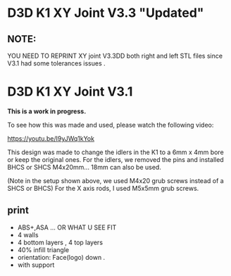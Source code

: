 # D3D K1 XY Joint V3.3 "Updated"

## NOTE:
YOU NEED TO REPRINT XY joint V3.3DD both right and left STL files since V3.1 had some tolerances issues .

# D3D K1 XY Joint V3.1

**This is a work in progress.**


To see how this was made and used, please watch the following video:

https://youtu.be/I9yJWq1kYok

This design was made to change the idlers in the K1 to a 6mm x 4mm bore or keep the original ones. For the idlers, we removed the pins and installed BHCS or SHCS M4x20mm... 18mm can also be used.

(Note in the setup shown above, we used M4x20 grub screws instead of a SHCS or BHCS) For the X axis rods, I used M5x5mm grub screws.


## print 

- ABS+,ASA ... OR WHAT U SEE FIT 
- 4 walls
- 4 bottom layers , 4 top layers
- 40% infill triangle
- orientation: Face(logo) down .
- with support 
